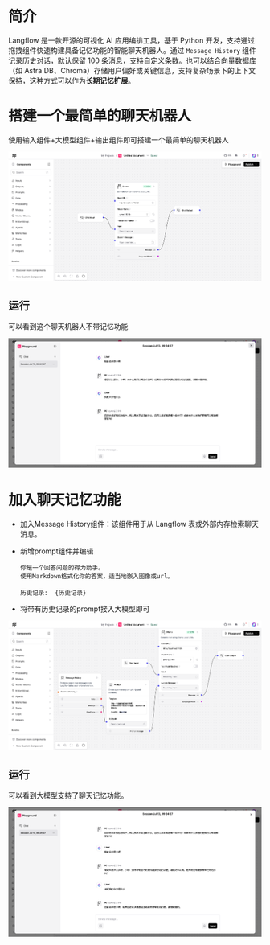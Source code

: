 # 简介

Langflow 是一款开源的可视化 AI 应用编排工具，基于 Python 开发，支持通过拖拽组件快速构建具备记忆功能的智能聊天机器人。通过 `Message History` 组件记录历史对话，默认保留 100 条消息，支持自定义条数。也可以结合向量数据库（如 Astra DB、Chroma）存储用户偏好或关键信息，支持复杂场景下的上下文保持，这种方式可以作为**长期记忆扩展**。



# 搭建一个最简单的聊天机器人

使用输入组件+大模型组件+输出组件即可搭建一个最简单的聊天机器人

![](./img/1.png)

## 运行

可以看到这个聊天机器人不带记忆功能

![](./img/test1.png)

# 加入聊天记忆功能

* 加入Message History组件：该组件用于从 Langflow 表或外部内存检索聊天消息。

* 新增prompt组件并编辑

  ```
  你是一个回答问题的得力助手。
  使用Markdown格式化你的答案，适当地嵌入图像或url。
  
  历史记录:  {历史记录}
  ```

* 将带有历史记录的prompt接入大模型即可

![](./img/memory.png)

## 运行

可以看到大模型支持了聊天记忆功能。

![](./img/test2.png)